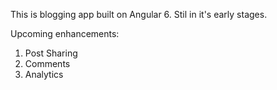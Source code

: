 This is blogging app built on Angular 6. Stil in it's early stages.

Upcoming enhancements:
1. Post Sharing
2. Comments
3. Analytics
